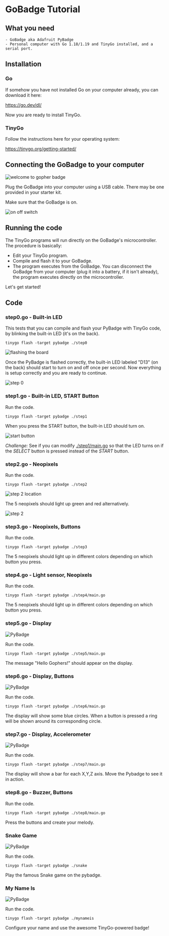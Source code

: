 # GoBadge Tutorial

## What you need

    - GoBadge aka Adafruit PyBadge
    - Personal computer with Go 1.18/1.19 and TinyGo installed, and a serial port.

## Installation

### Go

If somehow you have not installed Go on your computer already, you can download it here:

https://go.dev/dl/

Now you are ready to install TinyGo.

### TinyGo

Follow the instructions here for your operating system:

https://tinygo.org/getting-started/

## Connecting the GoBadge to your computer

![welcome to gopher badge](../../assets/welcome.jpg)

Plug the GoBadge into your computer using a USB cable. There may be one provided in your starter kit.

Make sure that the GoBadge is on.

![on off switch](../../assets/on_off.jpg)

## Running the code

The TinyGo programs will run directly on the GoBadge's microcontroller. The procedure is basically:

- Edit your TinyGo program.
- Compile and flash it to your GoBadge.
- The program executes from the GoBadge. You can disconnect the GoBadge from your computer (plug it into a battery, if it isn't already), the program executes directly on the microcontroller.

Let's get started!

## Code

### step0.go - Built-in LED

This tests that you can compile and flash your PyBadge with TinyGo code, by blinking the built-in LED (it's on the back).



```
tinygo flash -target pybadge ./step0
```

![flashing the board](../../assets/getting_flashed.jpg)

Once the PyBadge is flashed correctly, the built-in LED labeled "D13" (on the back) should start to turn on and off once per second. Now everything is setup correctly and you are ready to continue.

![step 0](./assets/step0.jpg)


### step1.go - Built-in LED, START Button

Run the code.

```
tinygo flash -target pybadge ./step1
```

When you press the START button, the built-in LED should turn on.

![start button](./assets/step1.jpg)

*Challenge:* 
See if you can modify [./step1/main.go](step1/main.go) so that the LED turns on if
the _SELECT_ button is pressed instead of the _START_ button.

### step2.go - Neopixels

Run the code.

```
tinygo flash -target pybadge ./step2
```

![step 2 location](./assets/step2.jpg)


The 5 neopixels should light up green and red alternatively.

![step 2](./assets/step2.gif)



### step3.go - Neopixels, Buttons

Run the code.

```
tinygo flash -target pybadge ./step3
```

The 5 neopixels should light up in different colors depending on which button you press.


### step4.go - Light sensor, Neopixels

Run the code.

```
tinygo flash -target pybadge ./step4/main.go
```

The 5 neopixels should light up in different colors depending on which button you press.

### step5.go - Display

![PyBadge](./images/pybadge_hello.jpg)

Run the code.

```
tinygo flash -target pybadge ./step5/main.go
```

The message "Hello Gophers!" should appear on the display.

### step6.go - Display, Buttons

![PyBadge](./images/pybadge_display_buttons.jpg)

Run the code.

```
tinygo flash -target pybadge ./step6/main.go
```

The display will show some blue circles. When a button is pressed a ring will be shown around its corresponding circle.

### step7.go - Display, Accelerometer

![PyBadge](./images/pybadge_accel.jpg)

Run the code.

```
tinygo flash -target pybadge ./step7/main.go
```

The display will show a bar for each X,Y,Z axis. Move the Pybadge to see it in action.

### step8.go - Buzzer, Buttons

Run the code.

```
tinygo flash -target pybadge ./step8/main.go
```

Press the buttons and create your melody.

### Snake Game

![PyBadge](./images/pybadge_snake.jpg)

Run the code.

```
tinygo flash -target pybadge ./snake
```

Play the famous Snake game on the pybadge.

### My Name Is

![PyBadge](./images/pybadge_mynameis.jpg)

Run the code.

```
tinygo flash -target pybadge ./mynameis
```

Configure your name and use the awesome TinyGo-powered badge!
